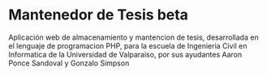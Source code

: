 # Mantenedor de Tesis beta
Aplicación web de almacenamiento y mantencion de tesis, desarrollada en el lenguaje de programacion PHP,
para la escuela de Ingenieria Civil en  Informatica de la Universidad de Valparaiso, por sus ayudantes
Aaron Ponce Sandoval y Gonzalo Simpson


